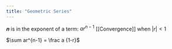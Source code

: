 ```yaml
---
title: "Geometric Series"
---
```

𝒏 is in the exponent of a term: $ar^{n-1}$
[[Convergence]] when $|r|<1$

$\sum ar^{n-1} = \frac a {1-r}$

